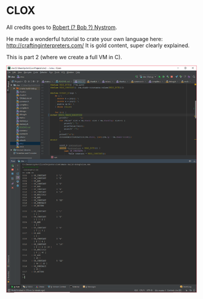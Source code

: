 # CLOX

All credits goes to  [Robert (? Bob ?) Nystrom](https://twitter.com/munificentbob).

He made a wonderful tutorial  to crate your own language here: http://craftinginterpreters.com/
It is gold content, super clearly explained.

This is part 2 (where we create a full VM in C).

![](./image.png)
